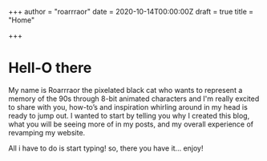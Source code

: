 +++
author = "roarrraor"
date = 2020-10-14T00:00:00Z
draft = true
title = "Home"

+++
# Hell-O there

My name is Roarrraor the pixelated black cat who wants to represent a memory of the 90s through 8-bit animated characters and I'm really excited to share  with you, how-to’s and inspiration whirling around in my head is ready to jump out. I wanted to start by telling you why I created this blog, what you will be seeing more of in my posts, and my overall experience of revamping my website.

All i have to do is start typing!
so, there you have it... enjoy!